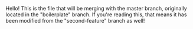 Hello! This is the file that will be merging with the master branch, originally located in the "boilerplate" branch. If you're reading this, that means it has been modified from the "second-feature" branch as well!
